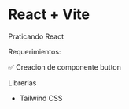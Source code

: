 # React + Vite

Praticando React 


Requerimientos:

✅ Creacion de componente button


Librerias

* Tailwind CSS



